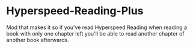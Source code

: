 # Hyperspeed-Reading-Plus
Mod that makes it so if you've read Hyperspeed Reading when reading a book with only one chapter left you'll be able to read another chapter of another book afterwards. 
